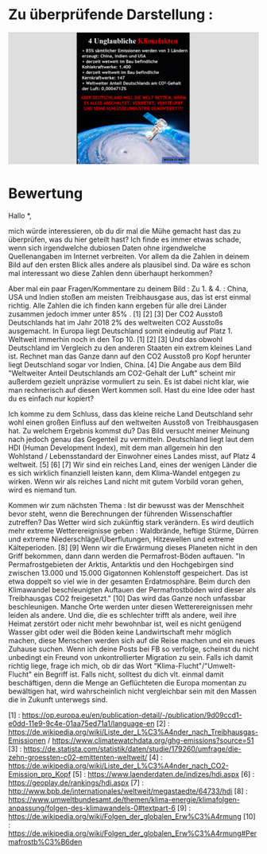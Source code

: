 # Zu überprüfende Darstellung :

![link broken](pics/4_unglaubliche_Klimafakten_Wissen_Ist_Macht.png)

# Bewertung

Hallo *,

mich würde interessieren, ob du dir mal die Mühe gemacht hast das zu überprüfen, was du hier geteilt hast?
Ich finde es immer etwas schade, wenn sich irgendwelche dubiosen Daten ohne irgendwelche Quellenangaben im Internet verbreiten.
Vor allem da die Zahlen in deinem Bild auf den ersten Blick alles andere als plausibel sind. Da wäre es schon mal interessant wo diese Zahlen denn überhaupt herkommen?

Aber mal ein paar Fragen/Kommentare zu deinem Bild :
Zu 1. & 4. : China, USA und Indien stoßen am meisten Treibhausgase aus, das ist erst einmal richtig.
Alle Zahlen die ich finden kann ergeben für alle drei Länder zusammen jedoch immer unter 85% . [1] [2] [3]
Der CO2 Ausstoß Deutschlands hat im Jahr 2018 2% des weltweiten CO2 Ausstoßs ausgemacht. In Europa liegt Deutschland somit eindeutig auf Platz 1. Weltweit immerhin noch in den Top 10. [1] [2] [3]
Und das obwohl Deutschland im Vergleich zu den anderen Staaten ein extrem kleines Land ist. Rechnet man das Ganze dann auf den CO2 Ausstoß pro Kopf herunter liegt Deutschland sogar vor Indien, China. [4]
Die Angabe aus dem Bild "Weltweiter Anteil Deutschlands am CO2-Gehalt der Luft" scheint mir außerdem gezielt unpräzise vormuliert zu sein.
Es ist dabei nicht klar, wie man rechnerisch auf diesen Wert kommen soll. Hast du eine Idee oder hast du es einfach nur kopiert?

Ich komme zu dem Schluss, dass das kleine reiche Land Deutschland sehr wohl einen großen Einfluss auf den weltweiten Ausstoß von Treibhausgasen hat.
Zu welchem Ergebnis kommst du? Das Bild versucht meiner Meinung nach jedoch genau das Gegenteil zu vermitteln.
Deutschland liegt laut dem HDI (Human Development Index), mit dem man allgemein hin den Wohlstand / Lebensstandard der Einwohner eines Landes misst, auf Platz 4 weltweit. [5] [6] [7]
Wir sind ein reiches Land, eines der wenigen Länder die es sich wirklich finanziell leisten kann, dem Klima-Wandel entgegen zu wirken.
Wenn wir als reiches Land nicht mit gutem Vorbild voran gehen, wird es niemand tun.

Kommen wir zum nächsten Thema : Ist dir bewusst was der Menschheit bevor steht, wenn die Berechnungen der führenden Wissenschaftler zutreffen?
Das Wetter wird sich zukünftig stark verändern. Es wird deutlich mehr extreme Wetterereignisse geben : Waldbrände, heftige Stürme, Dürren und extreme Niederschläge/Überflutungen, Hitzewellen und extreme Kälteperioden. [8] [9]
Wenn wir die Erwärmung dieses Planeten nicht in den Griff bekommen, dann dann werden die Permafrost-Böden auftauen.
"In Permafrostgebieten der Arktis, Antarktis und den Hochgebirgen sind zwischen 13.000 und 15.000 Gigatonnen Kohlenstoff gespeichert. Das ist etwa doppelt so viel wie in der gesamten Erdatmosphäre. Beim durch den Klimawandel beschleunigten Auftauen der Permafrostböden wird dieser als Treibhausgas CO2 freigesetzt." [10]
Das wird das Ganze noch unfassbar beschleunigen. Manche Orte werden unter diesen Wetterereignissen mehr leiden als andere. Und die, die es schlechter trifft als andere, weil ihre Heimat zerstört oder nicht mehr bewohnbar ist, weil es nicht genügend Wasser gibt oder weil die Böden keine Landwirtschaft mehr möglich machen,
diese Menschen werden sich auf die Reise machen und ein neues Zuhause suchen. Wenn ich deine Posts bei FB so verfolge, scheinst du nicht unbedingt ein Freund von unkontrollierter Migration zu sein.
Falls ich damit richtig liege, frage ich mich, ob dir das Wort "Klima-Flucht"/"Umwelt-Flucht" ein Begriff ist. Falls nicht, solltest du dich vlt. einmal damit beschäftigen, denn die Menge an Geflüchteten die Europa momentan zu bewältigen hat, wird wahrscheinlich nicht vergleichbar sein mit den Massen die in Zukunft unterwegs sind.



[1] : https://op.europa.eu/en/publication-detail/-/publication/9d09ccd1-e0dd-11e9-9c4e-01aa75ed71a1/language-en
[2] : https://de.wikipedia.org/wiki/Liste_der_L%C3%A4nder_nach_Treibhausgas-Emissionen / https://www.climatewatchdata.org/ghg-emissions?source=51
[3] : https://de.statista.com/statistik/daten/studie/179260/umfrage/die-zehn-groessten-c02-emittenten-weltweit/
[4] : https://de.wikipedia.org/wiki/Liste_der_L%C3%A4nder_nach_CO2-Emission_pro_Kopf
[5] : https://www.laenderdaten.de/indizes/hdi.aspx
[6] : https://geoplay.de/rankings/hdi.aspx
[7] : http://www.bpb.de/internationales/weltweit/megastaedte/64733/hdi
[8] : https://www.umweltbundesamt.de/themen/klima-energie/klimafolgen-anpassung/folgen-des-klimawandels-0#textpart-6
[9] : https://de.wikipedia.org/wiki/Folgen_der_globalen_Erw%C3%A4rmung
[10] : https://de.wikipedia.org/wiki/Folgen_der_globalen_Erw%C3%A4rmung#Permafrostb%C3%B6den
